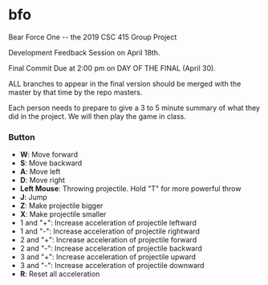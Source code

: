 # bfo

Bear Force One -- the 2019 CSC 415 Group Project

Development Feedback Session on April 18th. 

Final Commit Due at 2:00 pm on DAY OF THE FINAL (April 30).

ALL branches to appear in the final version should be merged with the master
by that time by the repo masters.

Each person needs to prepare to give a 3 to 5 minute summary of what they did 
in the project.  We will then play the game in class.


### Button <br />
*  **W**: Move forward
*  **S**: Move backward
*  **A**: Move left
*  **D**: Move right
*  **Left Mouse**: Throwing projectile. Hold "T" for more powerful throw
*  **J**: Jump 
*  **Z**: Make projectile bigger
*  **X**: Make projectile smaller
*  1 and "+": Increase acceleration of projectile leftward
*  1 and "-": Increase acceleration of projectile rightward
*  2 and "+": Increase acceleration of projectile forward
*  2 and "-": Increase acceleration of projectile backward
*  3 and "+": Increase acceleration of projectile upward
*  3 and "-": Increase acceleration of projectile downward
*  **R**: Reset all acceleration 














